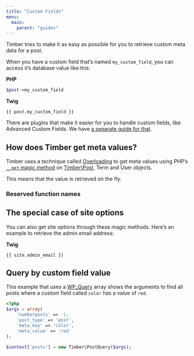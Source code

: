 ```yaml
---
title: "Custom Fields"
menu:
  main:
    parent: "guides"
---
```


Timber tries to make it as easy as possible for you to retrieve custom meta data for a post.

When you have a custom field that’s named `my_custom_field`, you can access it’s database value like this:

**PHP**

```php
$post->my_custom_field
```

**Twig**

```
{{ post.my_custom_field }}
```

There are plugins that make it easier for you to handle custom fields, like Advanced Custom Fields. We have [a separate guide for that](https://timber.github.io/docs/guides/acf-cookbook/).

## How does Timber get meta values?

Timber uses a technique called [Overloading](http://de.php.net/manual/en/language.oop5.overloading.php#language.oop5.overloading.members) to get meta values using PHP’s [`__get` magic method](http://php.net/manual/en/language.oop5.overloading.php#object.get) on [Timber\Post](https://timber.github.io/docs/reference/timber-post/#get), Term and User objects.

This means that the value is retrieved on the fly.

### Reserved function names



## The special case of site options

You can also get site options through these magic methods. Here’s an example to retrieve the admin email address:

**Twig**

```twig
{{ site.admin_email }}
```

## Query by custom field value

This example that uses a [WP_Query](http://codex.wordpress.org/Class_Reference/WP_Query) array shows the arguments to find all posts where a custom field called `color` has a value of `red`.

```php
<?php
$args = array(
    'numberposts' => -1,
    'post_type' => 'post',
    'meta_key' => 'color',
    'meta_value' => 'red'
);

$context['posts'] = new Timber\PostQuery($args);
```
